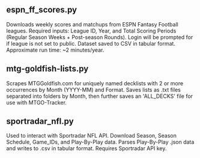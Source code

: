 ## espn_ff_scores.py
Downloads weekly scores and matchups from ESPN Fantasy Football leagues. Required inputs: League ID, Year, and Total Scoring Periods (Regular Season Weeks + Post-season Rounds). Login will be prompted for if league is not set to public. Dataset saved to CSV in tabular format. Approximate run time: ~2 minutes/year.
## mtg-goldfish-lists.py
Scrapes MTGGoldfish.com for uniquely named decklists with 2 or more occurrences by Month (YYYY-MM) and Format. Saves lists as .txt files separated into folders by Month, then further saves an 'ALL_DECKS' file for use with MTGO-Tracker.
## sportradar_nfl.py
Used to interact with Sportradar NFL API. Download Season, Season Schedule, Game_IDs, and Play-By-Play data. Parses Play-By-Play .json data and writes to .csv in tabular format. Requires Sportradar API key.
